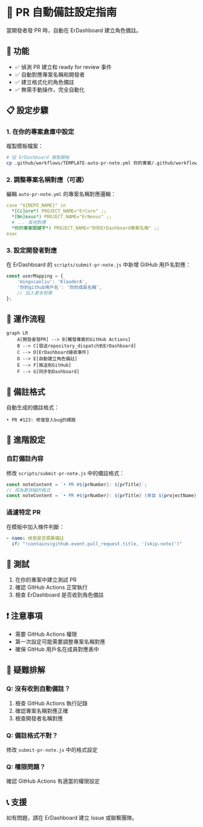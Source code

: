 # 🤖 PR 自動備註設定指南

當開發者發 PR 時，自動在 ErDashboard 建立角色備註。

## 🎯 功能

- ✅ 偵測 PR 建立和 ready for review 事件
- ✅ 自動對應專案名稱和開發者
- ✅ 建立格式化的角色備註
- ✅ 無需手動操作，完全自動化

## 📋 設定步驟

### 1. 在你的專案倉庫中設定

複製模板檔案：
```bash
# 從 ErDashboard 複製模板
cp .github/workflows/TEMPLATE-auto-pr-note.yml 你的專案/.github/workflows/auto-pr-note.yml
```

### 2. 調整專案名稱對應（可選）

編輯 `auto-pr-note.yml` 的專案名稱對應邏輯：

```yaml
case "${REPO_NAME}" in
  *[Cc]ore*) PROJECT_NAME="ErCore" ;;
  *[Nn]exus*) PROJECT_NAME="ErNexus" ;;
  # ... 其他對應
  *你的專案關鍵字*) PROJECT_NAME="你的ErDashboard專案名稱" ;;
esac
```

### 3. 設定開發者對應

在 ErDashboard 的 `scripts/submit-pr-note.js` 中新增 GitHub 用戶名對應：

```javascript
const userMapping = {
    'mingxianliu': 'KlauderA',
    '你的github用戶名': '你的成員名稱',
    // 加入更多對應
};
```

## 🚀 運作流程

```mermaid
graph LR
    A[開發者發PR] --> B[觸發專案的GitHub Actions]
    B --> C[發送repository_dispatch到ErDashboard]
    C --> D[ErDashboard接收事件]
    D --> E[自動建立角色備註]
    E --> F[推送到GitHub]
    F --> G[同步到Dashboard]
```

## 📝 備註格式

自動生成的備註格式：
```
• PR #123: 修復登入bug的標題
```

## 🔧 進階設定

### 自訂備註內容

修改 `scripts/submit-pr-note.js` 中的備註格式：

```javascript
const noteContent = `• PR #${prNumber}: ${prTitle}`;
// 改為更詳細的格式
const noteContent = `• PR #${prNumber}: ${prTitle} (來自 ${projectName})`;
```

### 過濾特定 PR

在模板中加入條件判斷：

```yaml
- name: 檢查是否需要備註
  if: "!contains(github.event.pull_request.title, '[skip-note]')"
```

## 🧪 測試

1. 在你的專案中建立測試 PR
2. 確認 GitHub Actions 正常執行
3. 檢查 ErDashboard 是否收到角色備註

## ❗ 注意事項

- 需要 GitHub Actions 權限
- 第一次設定可能需要調整專案名稱對應
- 確保 GitHub 用戶名在成員對應表中

## 🐛 疑難排解

### Q: 沒有收到自動備註？
1. 檢查 GitHub Actions 執行記錄
2. 確認專案名稱對應正確
3. 檢查開發者名稱對應

### Q: 備註格式不對？
修改 `submit-pr-note.js` 中的格式設定

### Q: 權限問題？
確認 GitHub Actions 有適當的權限設定

## 📞 支援

如有問題，請在 ErDashboard 建立 Issue 或聯繫團隊。